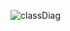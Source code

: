 ![classDiag](http://www.plantuml.com/plantuml/proxy?cache=no&src=https://raw.githubusercontent.com/July58/SDT_2022/01-03_Perevozniuk_Yuliia/IA-01/Perevozniuk_Yuliia/documentation/deployment.iuml)